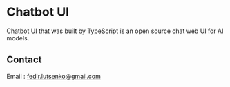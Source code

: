 # Chatbot UI

Chatbot UI that was built by TypeScript is an open source chat web UI for AI models.

## Contact
Email : fedir.lutsenko@gmail.com
